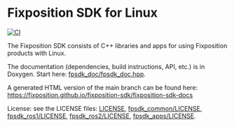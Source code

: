 # Fixposition SDK for Linux

[![CI](https://github.com/fixposition/fixposition-sdk/actions/workflows/ci.yml/badge.svg)](https://github.com/fixposition/fixposition-sdk/actions/workflows/ci.yml)

The Fixposition SDK consists of C++ libraries and apps for using Fixposition products with Linux.

The documentation (dependencies, build instructions, API, etc.) is in Doxygen. Start here:
[fpsdk_doc/fpsdk_doc.hpp](fpsdk_doc/fpsdk_doc.hpp).

A generated HTML version of the main branch can be found here:
https://fixposition.github.io/fixposition-sdk/fixposition-sdk-docs

License: see the LICENSE files: [LICENSE](LICENSE), [fpsdk_common/LICENSE](fpsdk_common/LICENSE),
[fpsdk_ros1/LICENSE](fpsdk_ros1/LICENSE), [fpsdk_ros2/LICENSE](fpsdk_ros2/LICENSE),
[fpsdk_apps/LICENSE](fpsdk_apps/LICENSE).
